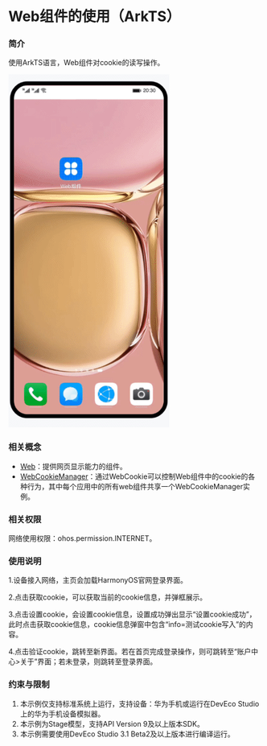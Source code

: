 # Web组件的使用（ArkTS）

### 简介

使用ArkTS语言，Web组件对cookie的读写操作。

![](screenshots/device/Web.gif)



### 相关概念

- [Web](https://developer.harmonyos.com/cn/docs/documentation/doc-references-V3/ts-basic-components-web-0000001477981205-V3?catalogVersion=V3)：提供网页显示能力的组件。
- [WebCookieManager](https://developer.harmonyos.com/cn/docs/documentation/doc-references-V3/js-apis-webview-0000001427902720-V3?catalogVersion=V3#ZH-CN_TOPIC_0000001427902720__webcookiemanager)：通过WebCookie可以控制Web组件中的cookie的各种行为，其中每个应用中的所有web组件共享一个WebCookieManager实例。

### 相关权限

网络使用权限：ohos.permission.INTERNET。

### 使用说明

1.设备接入网络，主页会加载HarmonyOS官网登录界面。

2.点击获取cookie，可以获取当前的cookie信息，并弹框展示。

3.点击设置cookie，会设置cookie信息，设置成功弹出显示“设置cookie成功”，此时点击获取cookie信息，cookie信息弹窗中包含“info=测试cookie写入”的内容。

4.点击验证cookie，跳转至新界面。若在首页完成登录操作，则可跳转至“账户中心>关于”界面；若未登录，则跳转至登录界面。

### 约束与限制

1. 本示例仅支持标准系统上运行，支持设备：华为手机或运行在DevEco Studio上的华为手机设备模拟器。
2. 本示例为Stage模型，支持API Version 9及以上版本SDK。
3. 本示例需要使用DevEco Studio 3.1 Beta2及以上版本进行编译运行。
